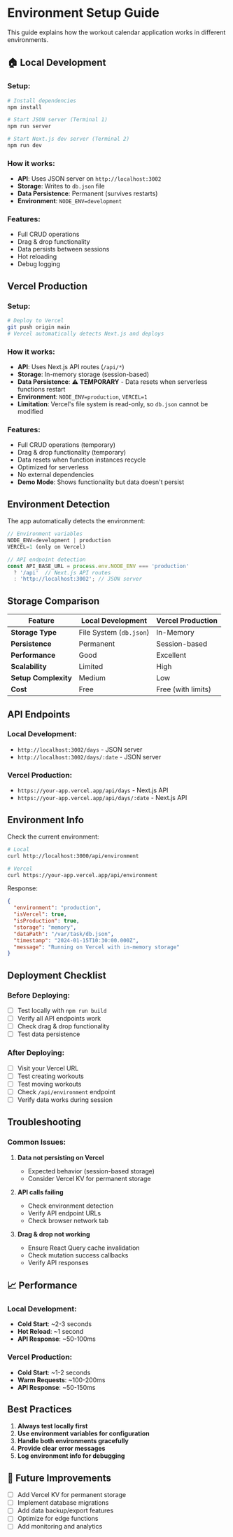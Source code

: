 # Environment Setup Guide

This guide explains how the workout calendar application works in different environments.

## 🏠 Local Development

### Setup:
```bash
# Install dependencies
npm install

# Start JSON server (Terminal 1)
npm run server

# Start Next.js dev server (Terminal 2)
npm run dev
```

### How it works:
- **API**: Uses JSON server on `http://localhost:3002`
- **Storage**: Writes to `db.json` file
- **Data Persistence**: Permanent (survives restarts)
- **Environment**: `NODE_ENV=development`

### Features:
- Full CRUD operations
- Drag & drop functionality
- Data persists between sessions
- Hot reloading
- Debug logging

## Vercel Production

### Setup:
```bash
# Deploy to Vercel
git push origin main
# Vercel automatically detects Next.js and deploys
```

### How it works:
- **API**: Uses Next.js API routes (`/api/*`)
- **Storage**: In-memory storage (session-based)
- **Data Persistence**: ⚠️ **TEMPORARY** - Data resets when serverless functions restart
- **Environment**: `NODE_ENV=production`, `VERCEL=1`
- **Limitation**: Vercel's file system is read-only, so `db.json` cannot be modified

### Features:
- Full CRUD operations (temporary)
- Drag & drop functionality (temporary)
- Data resets when function instances recycle
- Optimized for serverless
- No external dependencies
- **Demo Mode**: Shows functionality but data doesn't persist

## Environment Detection

The app automatically detects the environment:

```typescript
// Environment variables
NODE_ENV=development | production
VERCEL=1 (only on Vercel)

// API endpoint detection
const API_BASE_URL = process.env.NODE_ENV === 'production' 
  ? '/api'  // Next.js API routes
  : 'http://localhost:3002'; // JSON server
```

## Storage Comparison

| Feature | Local Development | Vercel Production |
|---------|------------------|-------------------|
| **Storage Type** | File System (`db.json`) | In-Memory |
| **Persistence** | Permanent | Session-based |
| **Performance** | Good | Excellent |
| **Scalability** | Limited | High |
| **Setup Complexity** | Medium | Low |
| **Cost** | Free | Free (with limits) |

## API Endpoints

### Local Development:
- `http://localhost:3002/days` - JSON server
- `http://localhost:3002/days/:date` - JSON server

### Vercel Production:
- `https://your-app.vercel.app/api/days` - Next.js API
- `https://your-app.vercel.app/api/days/:date` - Next.js API

## Environment Info

Check the current environment:
```bash
# Local
curl http://localhost:3000/api/environment

# Vercel
curl https://your-app.vercel.app/api/environment
```

Response:
```json
{
  "environment": "production",
  "isVercel": true,
  "isProduction": true,
  "storage": "memory",
  "dataPath": "/var/task/db.json",
  "timestamp": "2024-01-15T10:30:00.000Z",
  "message": "Running on Vercel with in-memory storage"
}
```

## Deployment Checklist

### Before Deploying:
- [ ] Test locally with `npm run build`
- [ ] Verify all API endpoints work
- [ ] Check drag & drop functionality
- [ ] Test data persistence

### After Deploying:
- [ ] Visit your Vercel URL
- [ ] Test creating workouts
- [ ] Test moving workouts
- [ ] Check `/api/environment` endpoint
- [ ] Verify data works during session

## Troubleshooting

### Common Issues:

1. **Data not persisting on Vercel**
   - Expected behavior (session-based storage)
   - Consider Vercel KV for permanent storage

2. **API calls failing**
   - Check environment detection
   - Verify API endpoint URLs
   - Check browser network tab

3. **Drag & drop not working**
   - Ensure React Query cache invalidation
   - Check mutation success callbacks
   - Verify API responses

## 📈 Performance

### Local Development:
- **Cold Start**: ~2-3 seconds
- **Hot Reload**: ~1 second
- **API Response**: ~50-100ms

### Vercel Production:
- **Cold Start**: ~1-2 seconds
- **Warm Requests**: ~100-200ms
- **API Response**: ~50-150ms

## Best Practices

1. **Always test locally first**
2. **Use environment variables for configuration**
3. **Handle both environments gracefully**
4. **Provide clear error messages**
5. **Log environment info for debugging**

## 🔮 Future Improvements

- [ ] Add Vercel KV for permanent storage
- [ ] Implement database migrations
- [ ] Add data backup/export features
- [ ] Optimize for edge functions
- [ ] Add monitoring and analytics
